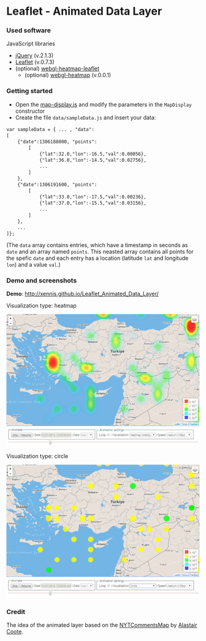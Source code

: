 # Leaflet - Animated Data Layer

### Used software

JavaScript libraries

* [jQuery](http://jquery.com) (v.2.1.3)
* [Leaflet](http://leafletjs.com/) (v.0.7.3)
* (optional) [webgl-heatmap-leaflet](https://github.com/ursudio/webgl-heatmap-leaflet)
    * (optional) [webgl-heatmap](http://github.com/pyalot/webgl-heatmap) (v.0.0.1)

### Getting started

* Open the [map-display.js](js/map/map-display.js) and modify the parameters in the `MapDisplay` constructor 
* Create the file `data/sampleData.js` and insert your data:

```
var sampleData = { ... , "data":
[
    {"date":1306188000, "points":
        [
            {"lat":32.0,"lon":-16.5,"val":0.00056},
            {"lat":36.0,"lon":-14.5,"val":0.02756},
            ...
        ]
    },
    {"date":1306191600, "points":
        [
            {"lat":33.0,"lon":-17.5,"val":0.00236},
            {"lat":37.0,"lon":-15.5,"val":0.03156},
            ...
        ]
    },
    ...
]};

```
(The `data` array contains entries, which have a timestamp in seconds as `date` and an array named `points`. This neasted array contains all points for the spefic `date` and each entry has a location (latitude `lat` and longitude `lon`) and a value `val`.)

### Demo and screenshots

**Demo**: http://xennis.github.io/Leaflet_Animated_Data_Layer/

Visualization type: heatmap

![heatmap](_screenshots/heatmap.png)

Visualization type: circle

![circle](_screenshots/circle.png)

### Credit

The idea of the animated layer based on the [NYTCommentsMap](https://github.com/alastaircoote/NYTCommentsMap) by [Alastair Coote](https://github.com/alastaircoote).

